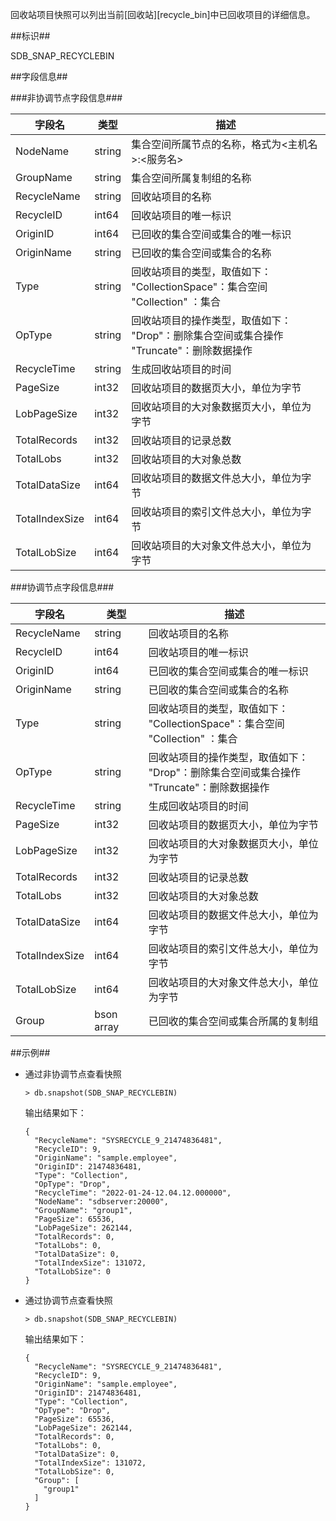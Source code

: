 [^_^]:
    回收站项目快照

回收站项目快照可以列出当前[回收站][recycle_bin]中已回收项目的详细信息。

##标识##

SDB_SNAP_RECYCLEBIN

##字段信息##

###非协调节点字段信息###

| 字段名          | 类型       | 描述 |
| --------------- | ---------- | ---- |
| NodeName        | string     | 集合空间所属节点的名称，格式为<主机名>:<服务名> |
| GroupName       | string     | 集合空间所属复制组的名称 |
| RecycleName     | string     | 回收站项目的名称  |
| RecycleID       | int64      | 回收站项目的唯一标识 |
| OriginID        | int64      | 已回收的集合空间或集合的唯一标识   |
| OriginName      | string     | 已回收的集合空间或集合的名称 |
| Type            | string     | 回收站项目的类型，取值如下：<br>"CollectionSpace"：集合空间<br>"Collection" ：集合 |
| OpType          | string     | 回收站项目的操作类型，取值如下：<br>"Drop"：删除集合空间或集合操作<br>"Truncate"：删除数据操作 |
| RecycleTime     | string     | 生成回收站项目的时间 |
| PageSize        | int32      | 回收站项目的数据页大小，单位为字节 |
| LobPageSize     | int32      | 回收站项目的大对象数据页大小，单位为字节 |
| TotalRecords    | int32      | 回收站项目的记录总数 |
| TotalLobs       | int32      | 回收站项目的大对象总数 |
| TotalDataSize   | int64      | 回收站项目的数据文件总大小，单位为字节 |
| TotalIndexSize  | int64      | 回收站项目的索引文件总大小，单位为字节 |
| TotalLobSize    | int64      | 回收站项目的大对象文件总大小，单位为字节 |

###协调节点字段信息###

| 字段名          | 类型       | 描述 |
| --------------- | ---------- | ---- |
| RecycleName     | string     | 回收站项目的名称  |
| RecycleID       | int64      | 回收站项目的唯一标识 |
| OriginID        | int64      | 已回收的集合空间或集合的唯一标识   |
| OriginName      | string     | 已回收的集合空间或集合的名称 |
| Type            | string     | 回收站项目的类型，取值如下：<br>"CollectionSpace"：集合空间<br>"Collection" ：集合 |
| OpType          | string     | 回收站项目的操作类型，取值如下：<br>"Drop"：删除集合空间或集合操作<br>"Truncate"：删除数据操作 |
| RecycleTime     | string     | 生成回收站项目的时间 |
| PageSize        | int32      | 回收站项目的数据页大小，单位为字节 |
| LobPageSize     | int32      | 回收站项目的大对象数据页大小，单位为字节 |
| TotalRecords    | int32      | 回收站项目的记录总数 |
| TotalLobs       | int32      | 回收站项目的大对象总数 |
| TotalDataSize   | int64      | 回收站项目的数据文件总大小，单位为字节 |
| TotalIndexSize  | int64      | 回收站项目的索引文件总大小，单位为字节 |
| TotalLobSize    | int64      | 回收站项目的大对象文件总大小，单位为字节 |
| Group           | bson array | 已回收的集合空间或集合所属的复制组 |

##示例##

- 通过非协调节点查看快照

   ```lang-javascript
   > db.snapshot(SDB_SNAP_RECYCLEBIN)
   ```

   输出结果如下：

   ```lang-json
   {
     "RecycleName": "SYSRECYCLE_9_21474836481",
     "RecycleID": 9,
     "OriginName": "sample.employee",
     "OriginID": 21474836481,
     "Type": "Collection",
     "OpType": "Drop",
     "RecycleTime": "2022-01-24-12.04.12.000000",
     "NodeName": "sdbserver:20000",
     "GroupName": "group1",
     "PageSize": 65536,
     "LobPageSize": 262144,
     "TotalRecords": 0,
     "TotalLobs": 0,
     "TotalDataSize": 0,
     "TotalIndexSize": 131072,
     "TotalLobSize": 0
   }
   ```

- 通过协调节点查看快照

   ```lang-javascript
   > db.snapshot(SDB_SNAP_RECYCLEBIN)
   ```

   输出结果如下：

   ```lang-json
   {
     "RecycleName": "SYSRECYCLE_9_21474836481",
     "RecycleID": 9,
     "OriginName": "sample.employee",
     "OriginID": 21474836481,
     "Type": "Collection",
     "OpType": "Drop",
     "PageSize": 65536,
     "LobPageSize": 262144,
     "TotalRecords": 0,
     "TotalLobs": 0,
     "TotalDataSize": 0,
     "TotalIndexSize": 131072,
     "TotalLobSize": 0,
     "Group": [
       "group1"
     ]
   }
   ```


[^_^]:
    本文使用的所有引用及链接
[recycle_bin]:manual/Distributed_Engine/Maintainance/recycle_bin.md